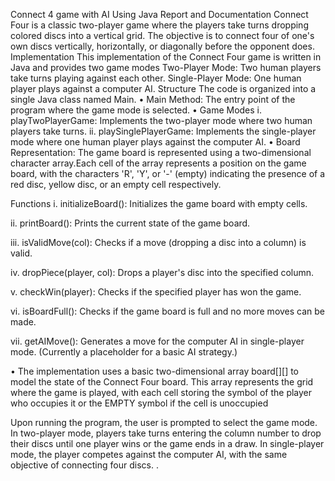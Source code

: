 Connect 4 game with AI Using Java Report and Documentation
Connect Four is a classic two-player game where the players take turns dropping colored discs into a vertical grid. The objective is to connect four of one's own discs vertically,
horizontally, or diagonally before the opponent does.
Implementation
This implementation of the Connect Four game is written in Java and provides two game modes
Two-Player Mode: Two human players take turns playing against each other.
Single-Player Mode: One human player plays against a computer AI.
Structure
The code is organized into a single Java class named Main. 
•	Main Method: The entry point of the program where the game mode is selected.
•	Game Modes
i.	playTwoPlayerGame: Implements the two-player mode where two human players take turns.
ii.	playSinglePlayerGame: Implements the single-player mode where one human player plays against the computer AI.
•	Board Representation: The game board is represented using a two-dimensional character array.Each cell of the array represents a position on the game board,
with the characters 'R', 'Y', or '-' (empty) indicating the presence of a red disc, yellow disc, or an empty cell respectively.


Functions
i.	initializeBoard(): Initializes the game board with empty cells.

ii.	printBoard(): Prints the current state of the game board.

iii.	isValidMove(col): Checks if a move (dropping a disc into a column) is valid.

iv.	dropPiece(player, col): Drops a player's disc into the specified column.

v.	checkWin(player): Checks if the specified player has won the game.

vi.	isBoardFull(): Checks if the game board is full and no more moves can be made.

vii.	getAIMove(): Generates a move for the computer AI in single-player mode. (Currently a placeholder for a basic AI strategy.)

•	The implementation uses a basic two-dimensional array board[][] to model the state of the Connect Four board. This array represents the grid where the game is played,
with each cell storing the symbol of the player who occupies it or the EMPTY symbol if the cell is unoccupied

Upon running the program, the user is prompted to select the game mode.
In two-player mode, players take turns entering the column number to drop their discs until one player wins or the game ends in a draw.
In single-player mode, the player competes against the computer AI, with the same objective of connecting four discs.
.
